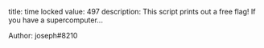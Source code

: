 title: time locked
value: 497
description: This script prints out a free flag! If you have a supercomputer... 

Author: joseph#8210
